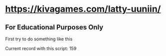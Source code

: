 # https://kivagames.com/latty-uuniin/

## For Educational Purposes Only

First try to do something like this

Current record with this script: 159
